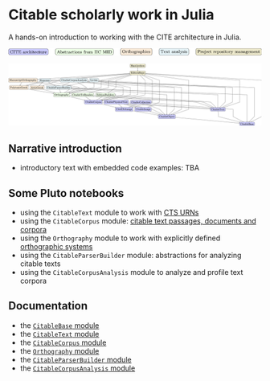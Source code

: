 # Citable scholarly work in Julia

A hands-on introduction to working with the CITE architecture in Julia.


![Color key](./colorkey.png)

![Modules graph](./modules-tikz.png)

## Narrative introduction

- introductory text with embedded code examples: TBA



## Some Pluto notebooks

- using the `CitableText` module to work with [CTS URNs](./cts-urns.html)
- using the `CitableCorpus` module: [citable text passages, documents and corpora](./texts.html)
- using the `Orthography` module to work with explicitly defined [orthographic systems](./ortho.html)
- using the `CitableParserBuilder` module: abstractions for analyzing citable texts
- using the `CitableCorpusAnalysis` module to analyze and profile text corpora



## Documentation

- the [`CitableBase` module](https://cite-architecture.github.io/CitableBase.jl/stable/)
- the [`CitableText` module](https://cite-architecture.github.io/CitableText.jl/stable/)
- the [`CitableCorpus` module](https://cite-architecture.github.io/CitableCorpus.jl/stable/)
- the [`Orthography` module](https://hcmid.github.io/Orthography.jl/stable/)
- the [`CitableParserBuilder` module](https://neelsmith.github.io/CitableParserBuilder.jl/stable/)
- the [`CitableCorpusAnalysis` module](https://github.com/neelsmith/CitableCorpusAnalysis.jl)